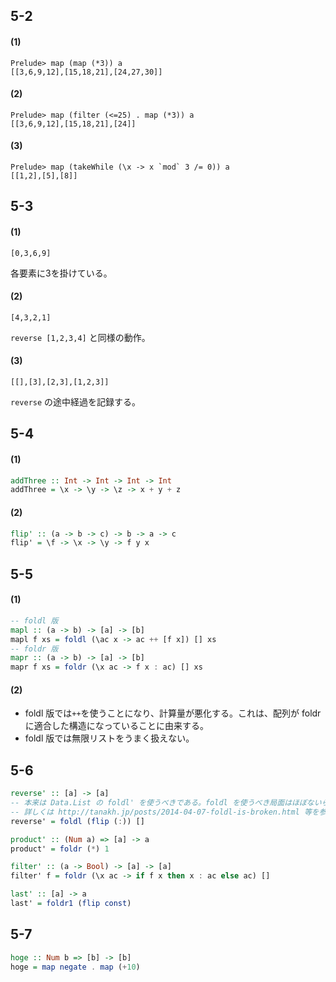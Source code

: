 ## 5-2
#### (1)
```
Prelude> map (map (*3)) a
[[3,6,9,12],[15,18,21],[24,27,30]]
```

#### (2)
```
Prelude> map (filter (<=25) . map (*3)) a
[[3,6,9,12],[15,18,21],[24]]
```

#### (3)
```
Prelude> map (takeWhile (\x -> x `mod` 3 /= 0)) a
[[1,2],[5],[8]]
```

## 5-3
#### (1)
```
[0,3,6,9]
```
各要素に3を掛けている。

#### (2)
```
[4,3,2,1]
```
`reverse [1,2,3,4]` と同様の動作。

#### (3)
```
[[],[3],[2,3],[1,2,3]]
```
`reverse` の途中経過を記録する。

## 5-4
#### (1)
```haskell
addThree :: Int -> Int -> Int -> Int
addThree = \x -> \y -> \z -> x + y + z
```

#### (2)
```haskell
flip' :: (a -> b -> c) -> b -> a -> c
flip' = \f -> \x -> \y -> f y x
```

## 5-5
#### (1)
```haskell
-- foldl 版
mapl :: (a -> b) -> [a] -> [b]
mapl f xs = foldl (\ac x -> ac ++ [f x]) [] xs
-- foldr 版
mapr :: (a -> b) -> [a] -> [b]
mapr f xs = foldr (\x ac -> f x : ac) [] xs
```

#### (2)
- foldl 版では`++`を使うことになり、計算量が悪化する。これは、配列が foldr に適合した構造になっていることに由来する。
- foldl 版では無限リストをうまく扱えない。

## 5-6
```haskell
reverse' :: [a] -> [a]
-- 本来は Data.List の foldl' を使うべきである。foldl を使うべき局面はほぼないらしい。
-- 詳しくは http://tanakh.jp/posts/2014-04-07-foldl-is-broken.html 等を参照のこと。
reverse' = foldl (flip (:)) []

product' :: (Num a) => [a] -> a
product' = foldr (*) 1

filter' :: (a -> Bool) -> [a] -> [a]
filter' f = foldr (\x ac -> if f x then x : ac else ac) []

last' :: [a] -> a
last' = foldr1 (flip const)
```

## 5-7
```haskell
hoge :: Num b => [b] -> [b]
hoge = map negate . map (+10)
```
